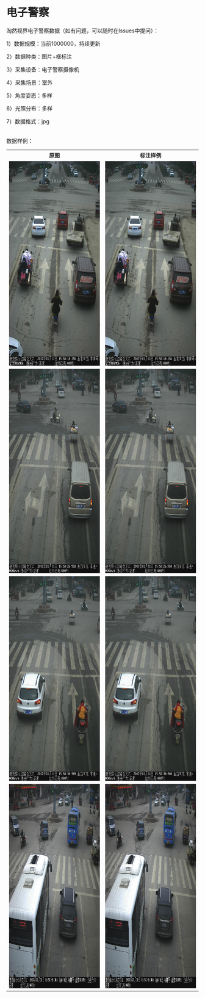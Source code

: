 # 电子警察
<p>淘然视界电子警察数据（如有问题，可以随时在Issues中提问）：</p>
<p>1）数据规模：当前1000000，持续更新</p>
<p>2）数据种类：图片+框标注</p>
<p>3）采集设备：电子警察摄像机</p>
<p>4）采集场景：室外</p>
<p>5）角度姿态：多样</p>
<p>6）光照分布：多样</p>
<p>7）数据格式：jpg</p>

<br>数据样例：<br>
<table>
  <tr>
    <th>原图</th>
    <th>标注样例</th>
  </tr>
  <tr>
    <td> <img src="https://github.com/cmhu/Electronic-police/blob/master/pic/1.jpg" width="384" height="536" /> </td>
    <td> <img src="https://github.com/cmhu/Electronic-police/blob/master/pic/1.jpg" width="384" height="536" /> </td>
  </tr>
  <tr>
    <td> <img src="https://github.com/cmhu/Electronic-police/blob/master/pic/2.jpg" width="384" height="536" /> </td>
    <td> <img src="https://github.com/cmhu/Electronic-police/blob/master/pic/2.jpg" width="384" height="536" /> </td>
  </tr>
  <tr>
    <td> <img src="https://github.com/cmhu/Electronic-police/blob/master/pic/3.jpg" width="384" height="536" /> </td>
    <td> <img src="https://github.com/cmhu/Electronic-police/blob/master/pic/3.jpg" width="384" height="536" /> </td>
  </tr>     
    <tr>
    <td> <img src="https://github.com/cmhu/Electronic-police/blob/master/pic/4.jpg" width="384" height="536" /> </td>
    <td> <img src="https://github.com/cmhu/Electronic-police/blob/master/pic/4.jpg" width="384" height="536" /> </td>
  </tr>  
</table>

    
      
      
